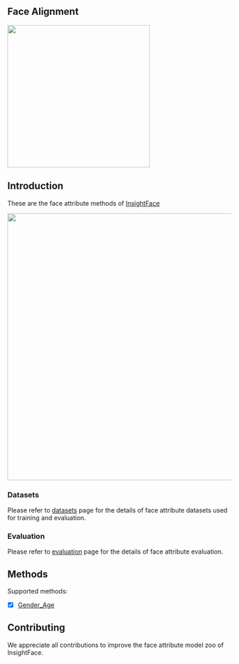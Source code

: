 ## Face Alignment


<div align="left">
  <img src="https://insightface.ai/assets/img/custom/logo3.jpg" width="320"/>
</div>


## Introduction

These are the face attribute methods of [InsightFace](https://insightface.ai)


<div align="left">
  <img src="https://insightface.ai/assets/img/github/t1_genderage.jpg" width="600"/>
</div>


### Datasets

  Please refer to [datasets](_datasets_) page for the details of face attribute datasets used for training and evaluation.

### Evaluation

  Please refer to [evaluation](_evaluation_) page for the details of face attribute evaluation.


## Methods


Supported methods:

- [x] [Gender_Age](gender_age)



## Contributing

We appreciate all contributions to improve the face attribute model zoo of InsightFace. 


